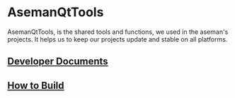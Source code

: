 # AsemanQtTools

AsemanQtTools, is the shared tools and functions, we used in the aseman's projects. It helps us to keep our projects update and stable on all platforms.

## [Developer Documents](documents/index.md)

## [How to Build](documents/gettingstarted.md)
